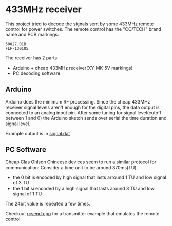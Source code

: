 # 433MHz receiver

This project tried to decode the signals sent by some 433MHz remote control for power switches. The remote control has the "CO/TECH" brand name and PCB markings:

```
50027.01B
FLF-130105
```

The receiver has 2 parts:
* Arduino + cheap 433MHz receiver(XY-MK-5V markings)
* PC decoding software

## Arduino

Arduino does the minimum RF processing. Since the cheap 433MHz receiver signal levels aren't enough for the digital pins, the data output is connected to an analog input pin. After some tuning for signal level(cutoff between 1 and 0) the Arduino sketch sends over serial the time duration and signal level.

Example output is in [signal.dat](../master/signal.dat)

## PC Software

Cheap Clas Ohlson Chineese devices seem to run a similar protocol for communication:
Consider a time unit to be around 370ms(TU).
* the 0 bit is encoded by high signal that lasts arround 1 TU and low signal of 3 TU 
* the 1 bit si encoded by a high signal that lasts around 3 TU and low signal of 1 TU

The 24bit value is repeated a few times.

Checkout [rcsend.cpp](../master/rcsend.cpp) for a transmitter example that emulates the remote control.

